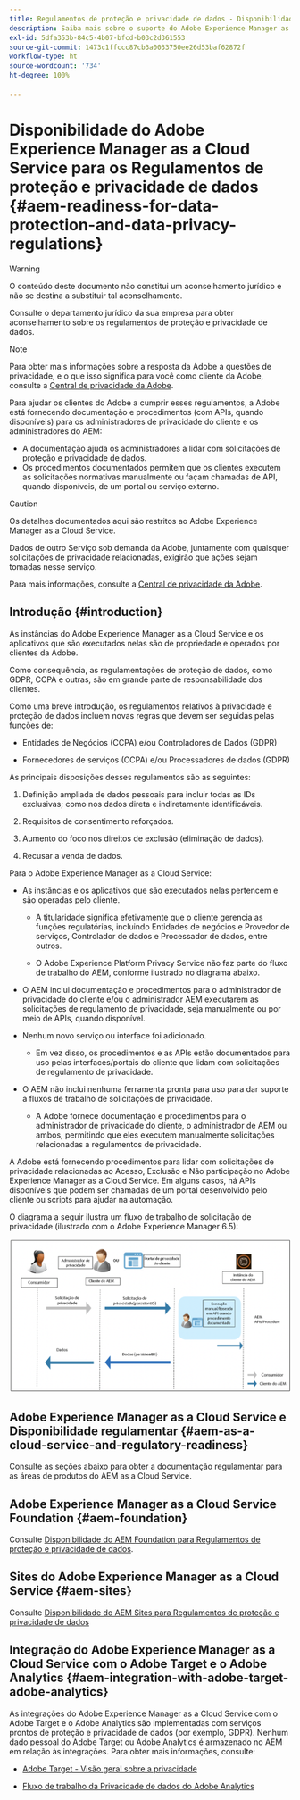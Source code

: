 ```yaml
---
title: Regulamentos de proteção e privacidade de dados - Disponibilidade do Adobe Experience Manager as a Cloud Service
description: Saiba mais sobre o suporte do Adobe Experience Manager as a Cloud Service para os vários Regulamentos de proteção e privacidade de dados e como estar em conformidade ao implementar um novo projeto do AEM as a Cloud Service. Esses regulamentos incluem o Regulamento Geral sobre a Proteção de Dados da UE (GDPR), a Lei de Privacidade do Consumidor da Califórnia.
exl-id: 5dfa353b-84c5-4b07-bfcd-b03c2d361553
source-git-commit: 1473c1ffccc87cb3a0033750ee26d53baf62872f
workflow-type: ht
source-wordcount: '734'
ht-degree: 100%

---
```


# Disponibilidade do Adobe Experience Manager as a Cloud Service para os Regulamentos de proteção e privacidade de dados {#aem-readiness-for-data-protection-and-data-privacy-regulations}

>[!WARNING]
>
>O conteúdo deste documento não constitui um aconselhamento jurídico e não se destina a substituir tal aconselhamento.
>
>Consulte o departamento jurídico da sua empresa para obter aconselhamento sobre os regulamentos de proteção e privacidade de dados.

>[!NOTE]
>
>Para obter mais informações sobre a resposta da Adobe a questões de privacidade, e o que isso significa para você como cliente da Adobe, consulte a [Central de privacidade da Adobe](https://www.adobe.com/br/privacy.html).

Para ajudar os clientes do Adobe a cumprir esses regulamentos, a Adobe está fornecendo documentação e procedimentos (com APIs, quando disponíveis) para os administradores de privacidade do cliente e os administradores do AEM:

* A documentação ajuda os administradores a lidar com solicitações de proteção e privacidade de dados.
* Os procedimentos documentados permitem que os clientes executem as solicitações normativas manualmente ou façam chamadas de API, quando disponíveis, de um portal ou serviço externo.

>[!CAUTION]
>
>Os detalhes documentados aqui são restritos ao Adobe Experience Manager as a Cloud Service.
>
>Dados de outro Serviço sob demanda da Adobe, juntamente com quaisquer solicitações de privacidade relacionadas, exigirão que ações sejam tomadas nesse serviço.
>
>Para mais informações, consulte a [Central de privacidade da Adobe](https://www.adobe.com/br/privacy.html).

## Introdução {#introduction}

As instâncias do Adobe Experience Manager as a Cloud Service e os aplicativos que são executados nelas são de propriedade e operados por clientes da Adobe.

Como consequência, as regulamentações de proteção de dados, como GDPR, CCPA e outras, são em grande parte de responsabilidade dos clientes.

Como uma breve introdução, os regulamentos relativos à privacidade e proteção de dados incluem novas regras que devem ser seguidas pelas funções de:

* Entidades de Negócios (CCPA) e/ou Controladores de Dados (GDPR)

* Fornecedores de serviços (CCPA) e/ou Processadores de dados (GDPR)

As principais disposições desses regulamentos são as seguintes:

1. Definição ampliada de dados pessoais para incluir todas as IDs exclusivas; como nos dados direta e indiretamente identificáveis.

2. Requisitos de consentimento reforçados.

3. Aumento do foco nos direitos de exclusão (eliminação de dados).

4. Recusar a venda de dados.

Para o Adobe Experience Manager as a Cloud Service:

* As instâncias e os aplicativos que são executados nelas pertencem e são operadas pelo cliente.

   * A titularidade significa efetivamente que o cliente gerencia as funções regulatórias, incluindo Entidades de negócios e Provedor de serviços, Controlador de dados e Processador de dados, entre outros.

   * O Adobe Experience Platform Privacy Service não faz parte do fluxo de trabalho do AEM, conforme ilustrado no diagrama abaixo.

* O AEM inclui documentação e procedimentos para o administrador de privacidade do cliente e/ou o administrador AEM executarem as solicitações de regulamento de privacidade, seja manualmente ou por meio de APIs, quando disponível.

* Nenhum novo serviço ou interface foi adicionado.

   * Em vez disso, os procedimentos e as APIs estão documentados para uso pelas interfaces/portais do cliente que lidam com solicitações de regulamento de privacidade.

* O AEM não inclui nenhuma ferramenta pronta para uso para dar suporte a fluxos de trabalho de solicitações de privacidade.

   * A Adobe fornece documentação e procedimentos para o administrador de privacidade do cliente, o administrador de AEM ou ambos, permitindo que eles executem manualmente solicitações relacionadas a regulamentos de privacidade.

A Adobe está fornecendo procedimentos para lidar com solicitações de privacidade relacionadas ao Acesso, Exclusão e Não participação no Adobe Experience Manager as a Cloud Service. Em alguns casos, há APIs disponíveis que podem ser chamadas de um portal desenvolvido pelo cliente ou scripts para ajudar na automação.

O diagrama a seguir ilustra um fluxo de trabalho de solicitação de privacidade (ilustrado com o Adobe Experience Manager 6.5):

![Proteção e privacidade de dados](assets/data-protection-and-privacy-01.png)

## Adobe Experience Manager as a Cloud Service e Disponibilidade regulamentar {#aem-as-a-cloud-service-and-regulatory-readiness}

Consulte as seções abaixo para obter a documentação regulamentar para as áreas de produtos do AEM as a Cloud Service.

## Adobe Experience Manager as a Cloud Service Foundation {#aem-foundation}

Consulte [Disponibilidade do AEM Foundation para Regulamentos de proteção e privacidade de dados](/help/compliance/data-privacy-and-protection-readiness/foundation-readiness.md).

## Sites do Adobe Experience Manager as a Cloud Service {#aem-sites}

Consulte [Disponibilidade do AEM Sites para Regulamentos de proteção e privacidade de dados](/help/compliance/data-privacy-and-protection-readiness/sites-readiness.md)

## Integração do Adobe Experience Manager as a Cloud Service com o Adobe Target e o Adobe Analytics {#aem-integration-with-adobe-target-adobe-analytics}

As integrações do Adobe Experience Manager as a Cloud Service com o Adobe Target e o Adobe Analytics são implementadas com serviços prontos de proteção e privacidade de dados (por exemplo, GDPR). Nenhum dado pessoal do Adobe Target ou Adobe Analytics é armazenado no AEM em relação às integrações.
Para obter mais informações, consulte:

* [Adobe Target - Visão geral sobre a privacidade](https://experienceleague.adobe.com/docs/target-dev/developer/implementation/privacy/cmp-privacy-and-general-data-protection-regulation.html)

* [Fluxo de trabalho da Privacidade de dados do Adobe Analytics](https://experienceleague.adobe.com/docs/analytics/admin/admin-tools/data-governance/an-gdpr-workflow.html?lang=pt-BR)
